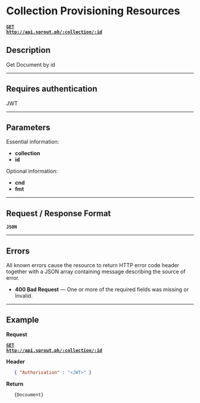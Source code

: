 # Collection Provisioning Resources

  **[<code>GET http://api.sprout.ph/:collection/:id</code>](https://github.com/facascante/sprout/blob/master/endpoints/get_one.md)**


## Description
   Get Document by id

***

## Requires authentication
JWT

***

## Parameters

Essential information:

- **collection**
- **id**

Optional information:

- **cnd**
- **fmt**

***

## Request / Response Format
  **<code>JSON</code>**

***

## Errors
All known errors cause the resource to return HTTP error code header together with a JSON array containing message describing the source of error.

- **400 Bad Request** — One or more of the required fields was missing or Invalid.

***

## Example

**Request**

  **[<code>GET http://api.sprout.ph/:collection/:id</code>](https://github.com/facascante/sprout/blob/master/endpoints/get_one.md)**

**Header**

``` json
   { "Authorisation" : "<JWT>" } 
``` 

**Return**

``` javascript
   {Docoument}
``` 

